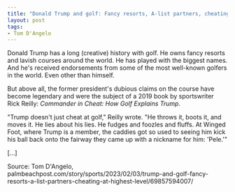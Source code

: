 ```yaml
---
title: "Donald Trump and golf: Fancy resorts, A-list partners, cheating at highest level"
layout: post
tags:
- Tom D'Angelo
---
```


Donald Trump has a long (creative) history with golf. He owns fancy resorts and lavish courses around the world. He has played with the biggest names. And he's received endorsements from some of the most well-known golfers in the world. Even other than himself.

But above all, the former president's dubious claims on the course have become legendary and were the subject of a 2019 book by sportswriter Rick Reilly: *Commander in Cheat: How Golf Explains Trump.*

"Trump doesn't just cheat at golf," Reilly wrote. "He throws it, boots it, and moves it. He lies about his lies. He fudges and foozles and fluffs. At Winged Foot, where Trump is a member, the caddies got so used to seeing him kick his ball back onto the fairway they came up with a nickname for him: 'Pele.'"

[...]

Source: Tom D'Angelo, palmbeachpost.com/story/sports/2023/02/03/trump-and-golf-fancy-resorts-a-list-partners-cheating-at-highest-level/69857594007/
